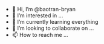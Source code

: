 - 👋 Hi, I’m @baotran-bryan
- 👀 I’m interested in ...
- 🌱 I’m currently learning everything
- 💞️ I’m looking to collaborate on ...
- 📫 How to reach me ...

<!---
baotran-bryan/baotran-bryan is a ✨ special ✨ repository because its `README.md` (this file) appears on your GitHub profile.
You can click the Preview link to take a look at your changes.
--->
